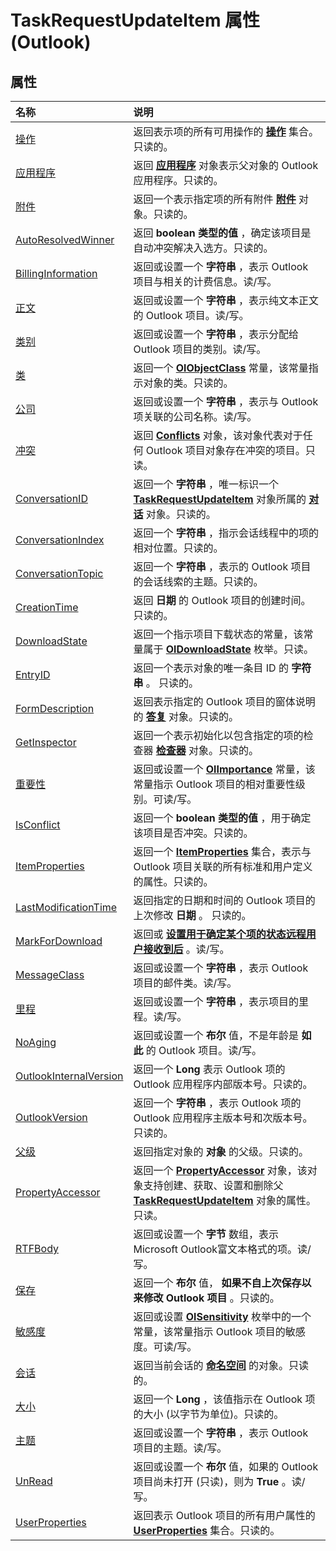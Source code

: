 
# TaskRequestUpdateItem 属性 (Outlook)

## 属性



|**名称**|**说明**|
|:-----|:-----|
|[操作](c22187f3-c6df-61c8-ad27-2a2446a514b2.md)|返回表示项的所有可用操作的 **[操作](b0903aa4-9b75-5311-d0a5-5ff4a5e29c79.md)** 集合。只读的。|
|[应用程序](02fca6f8-f008-9a55-1013-490e04ce188b.md)|返回 **[应用程序](797003e7-ecd1-eccb-eaaf-32d6ddde8348.md)** 对象表示父对象的 Outlook 应用程序。只读的。|
|[附件](876a6f31-b756-44a0-0c73-1ca6d0812394.md)|返回一个表示指定项的所有附件 **[附件](4cc96a5f-a822-8ad5-6f61-e996bee8ba22.md)** 对象。只读的。|
|[AutoResolvedWinner](06262c98-77ca-623a-1bb4-619a2095193e.md)|返回 **boolean 类型的值** ，确定该项目是自动冲突解决入选方。只读的。|
|[BillingInformation](7622e68b-38b8-b63f-a731-638277203a3d.md)|返回或设置一个 **字符串** ，表示 Outlook 项目与相关的计费信息。读/写。|
|[正文](0d977a9d-6c03-a6c8-c2e7-efb8ac3f1b56.md)|返回或设置一个 **字符串** ，表示纯文本正文的 Outlook 项目。读/写。|
|[类别](a4e0c824-fc22-76b0-e9e5-03265aec7066.md)|返回或设置一个 **字符串** ，表示分配给 Outlook 项目的类别。读/写。|
|[类](5e62ce6a-7b26-b71d-76be-45f554fed707.md)|返回一个 **[OlObjectClass](33d724b3-df3c-2a7f-a80f-93b66d96f588.md)** 常量，该常量指示对象的类。只读的。|
|[公司](92b7a6ff-5375-1174-b053-51d2f9bcfc39.md)|返回或设置一个 **字符串** ，表示与 Outlook 项关联的公司名称。读/写。|
|[冲突](611fad4f-5e45-fdf8-888e-4272c52090e0.md)|返回  **[Conflicts](c4e1c060-519a-a6d1-8fb2-c7dfa1e3e66f.md)** 对象，该对象代表对于任何 Outlook 项目对象存在冲突的项目。只读。|
|[ConversationID](e70b6b6d-c6ba-4097-ab83-b1d826b1a6d5.md)|返回一个 **字符串** ，唯一标识一个 **[TaskRequestUpdateItem](5bc407fe-b3f6-3e46-8b91-e2ed96292cec.md)** 对象所属的 **[对话](2705d38a-ebc0-e5a7-208b-ffe1f5446b1b.md)** 对象。只读的。|
|[ConversationIndex](eec1ca51-36c6-736f-94c2-35c478c82c99.md)|返回一个 **字符串** ，指示会话线程中的项的相对位置。只读的。|
|[ConversationTopic](6c86f814-2313-9b86-c725-d1d8cd3841f9.md)|返回一个 **字符串** ，表示的 Outlook 项目的会话线索的主题。只读的。|
|[CreationTime](74263b58-90e8-00ac-0ee4-8d64293eb872.md)|返回 **日期** 的 Outlook 项目的创建时间。只读的。|
|[DownloadState](d48a89dc-945f-b6aa-422f-12e84a0c7b0c.md)|返回一个指示项目下载状态的常量，该常量属于  **[OlDownloadState](ff5e00db-ad06-ddf1-6e3a-536c0ae4ef34.md)** 枚举。只读。|
|[EntryID](6a5d2eee-93e3-652c-d5b1-667a143f0175.md)|返回一个表示对象的唯一条目 ID 的 **字符串** 。 只读的。|
|[FormDescription](d6fa911a-2a07-1b16-6a8b-6ec11434ede4.md)|返回表示指定的 Outlook 项目的窗体说明的 **[答复](c88f92c4-4cac-84b3-6118-1150d42d7cff.md)** 对象。只读的。|
|[GetInspector](9542e72b-9b9d-be7a-5c2f-1c4a653be4d7.md)|返回一个表示初始化以包含指定的项的检查器 **[检查器](d7384756-669c-0549-1032-c3b864187994.md)** 对象。只读的。|
|[重要性](7f0a5deb-b704-1901-9560-d73683b376d9.md)|返回或设置一个  **[OlImportance](71e04f9a-fab6-153f-b046-11f7ec50e8e4.md)** 常量，该常量指示 Outlook 项目的相对重要性级别。可读/写。|
|[IsConflict](c46f3c3a-57b0-facd-4090-7568f1b78667.md)|返回一个 **boolean 类型的值** ，用于确定该项目是否冲突。只读的。|
|[ItemProperties](7339c77b-c653-a966-f2b2-21a4e09da1d8.md)|返回一个 **[ItemProperties](34a110ed-6617-72da-1e98-a9773c705b40.md)** 集合，表示与 Outlook 项目关联的所有标准和用户定义的属性。只读的。|
|[LastModificationTime](94d3c75c-c8b8-5261-89c1-2a81131f288e.md)|返回指定的日期和时间的 Outlook 项目的上次修改 **日期** 。 只读的。|
|[MarkForDownload](c25737b2-502c-0ef1-e69d-189b3c62644f.md)|返回或 **[设置用于确定某个项的状态远程用户接收到后](2df0404c-26c9-87d4-6916-d75aff8e3fbc.md)** 。读/写。|
|[MessageClass](2e9f8234-115c-bc65-ed12-fd86ac0acfa2.md)|返回或设置一个 **字符串** ，表示 Outlook 项目的邮件类。读/写。|
|[里程](e1ec810e-54e9-14db-4ddf-87393deab38c.md)|返回或设置一个 **字符串** ，表示项目的里程。读/写。|
|[NoAging](657a94d3-96a6-9c19-db87-c561f9e93ecb.md)|返回或设置一个 **布尔** 值，不是年龄是 **如此** 的 Outlook 项目。读/写。|
|[OutlookInternalVersion](28a1edc4-bbe3-a1b3-ce98-ff2847f19d31.md)|返回一个 **Long** 表示 Outlook 项的 Outlook 应用程序内部版本号。只读的。|
|[OutlookVersion](19c6119b-1309-1ef5-d15c-76e2ad9004a8.md)|返回一个 **字符串** ，表示 Outlook 项的 Outlook 应用程序主版本号和次版本号。只读的。|
|[父级](c7fe56d6-42b4-3889-8336-36d4235138dc.md)|返回指定对象的 **对象** 的父级。只读的。|
|[PropertyAccessor](11211152-246b-3896-7f92-43845435b316.md)|返回一个  **[PropertyAccessor](2fc91e13-703c-3ec9-9066-ffee7144306c.md)** 对象，该对象支持创建、获取、设置和删除父 **[TaskRequestUpdateItem](5bc407fe-b3f6-3e46-8b91-e2ed96292cec.md)** 对象的属性。只读。|
|[RTFBody](59683caa-a702-920f-cbae-c309328bda5c.md)|返回或设置一个 **字节** 数组，表示Microsoft Outlook富文本格式的项。读/写。|
|[保存](c07deaad-2b93-671d-26aa-ec9d1a5a884e.md)|返回一个 **布尔** 值， **如果不自上次保存以来修改 Outlook 项目** 。只读的。|
|[敏感度](52150758-e8e3-b5fe-09a7-6cb6f796872a.md)|返回或设置  **[OlSensitivity](611d23ca-40ee-17e9-2560-99c5508f6e29.md)** 枚举中的一个常量，该常量指示 Outlook 项目的敏感度。可读/写。|
|[会话](12e7fa2c-1067-4faa-c827-b1b1f8dc4238.md)|返回当前会话的 **[命名空间](f0dcaa19-07f5-5d42-a3bf-2e42b7885644.md)** 的对象。只读的。|
|[大小](a5e4f4ba-decf-b95b-6ae6-d4139f1df6fd.md)|返回一个 **Long** ，该值指示在 Outlook 项的大小 (以字节为单位)。只读的。|
|[主题](80a16f01-61a9-9e60-2576-41d57078226d.md)|返回或设置一个 **字符串** ，表示 Outlook 项目的主题。读/写。|
|[UnRead](fd6c7167-bbf3-f130-9236-8a298bd53536.md)|返回或设置一个 **布尔** 值，如果的 Outlook 项目尚未打开 (只读)，则为 **True** 。读/写。|
|[UserProperties](76664a4c-c45c-1d5a-1ee0-6946aa199976.md)|返回表示 Outlook 项目的所有用户属性的 **[UserProperties](20b49c86-d74f-9bda-382c-559af278c148.md)** 集合。只读的。|
